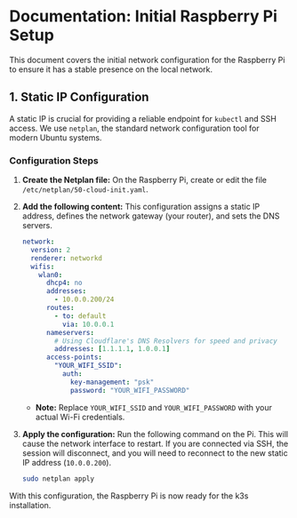 # Documentation: Initial Raspberry Pi Setup

This document covers the initial network configuration for the Raspberry Pi to ensure it has a stable presence on the local network.

## 1. Static IP Configuration

A static IP is crucial for providing a reliable endpoint for `kubectl` and SSH access. We use `netplan`, the standard network configuration tool for modern Ubuntu systems.

### Configuration Steps

1.  **Create the Netplan file:** On the Raspberry Pi, create or edit the file `/etc/netplan/50-cloud-init.yaml`.

2.  **Add the following content:** This configuration assigns a static IP address, defines the network gateway (your router), and sets the DNS servers.

    ```yaml
    network:
      version: 2
      renderer: networkd
      wifis:
        wlan0:
          dhcp4: no
          addresses:
            - 10.0.0.200/24
          routes:
            - to: default
              via: 10.0.0.1
          nameservers:
            # Using Cloudflare's DNS Resolvers for speed and privacy
            addresses: [1.1.1.1, 1.0.0.1]
          access-points:
            "YOUR_WIFI_SSID":
              auth:
                key-management: "psk"
                password: "YOUR_WIFI_PASSWORD"
    ```

    - **Note:** Replace `YOUR_WIFI_SSID` and `YOUR_WIFI_PASSWORD` with your actual Wi-Fi credentials.

3.  **Apply the configuration:** Run the following command on the Pi. This will cause the network interface to restart. If you are connected via SSH, the session will disconnect, and you will need to reconnect to the new static IP address (`10.0.0.200`).

    ```bash
    sudo netplan apply
    ```

With this configuration, the Raspberry Pi is now ready for the k3s installation.
